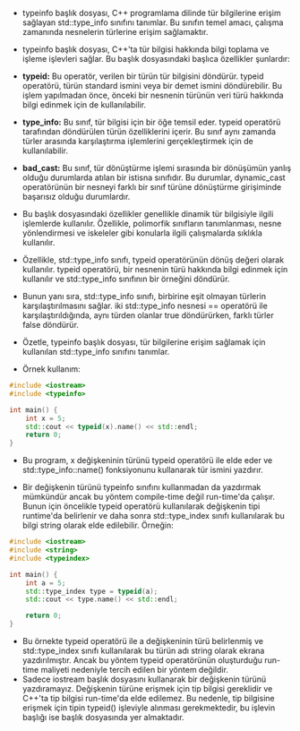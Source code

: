 - typeinfo başlık dosyası, C++ programlama dilinde tür bilgilerine erişim sağlayan std::type_info sınıfını tanımlar. Bu sınıfın temel amacı, çalışma zamanında nesnelerin türlerine erişim sağlamaktır.

- typeinfo başlık dosyası, C++'ta tür bilgisi hakkında bilgi toplama ve işleme işlevleri sağlar. Bu başlık dosyasındaki başlıca özellikler şunlardır:

- **typeid:** Bu operatör, verilen bir türün tür bilgisini döndürür. typeid operatörü, türün standard ismini veya bir demet ismini döndürebilir. Bu işlem yapılmadan önce, önceki bir nesnenin türünün veri türü hakkında bilgi edinmek için de kullanılabilir.

- **type_info:** Bu sınıf, tür bilgisi için bir öğe temsil eder. typeid operatörü tarafından döndürülen türün özelliklerini içerir. Bu sınıf aynı zamanda türler arasında karşılaştırma işlemlerini gerçekleştirmek için de kullanılabilir.

- **bad_cast:** Bu sınıf, tür dönüştürme işlemi sırasında bir dönüşümün yanlış olduğu durumlarda atılan bir istisna sınıfıdır. Bu durumlar, dynamic_cast operatörünün bir nesneyi farklı bir sınıf türüne dönüştürme girişiminde başarısız olduğu durumlardır.

- Bu başlık dosyasındaki özellikler genellikle dinamik tür bilgisiyle ilgili işlemlerde kullanılır. Özellikle, polimorfik sınıfların tanımlanması, nesne yönlendirmesi ve iskeleler gibi konularla ilgili çalışmalarda sıklıkla kullanılır.
  

- Özellikle, std::type_info sınıfı, typeid operatörünün dönüş değeri olarak kullanılır. typeid operatörü, bir nesnenin türü hakkında bilgi edinmek için kullanılır ve std::type_info sınıfının bir örneğini döndürür.

- Bunun yanı sıra, std::type_info sınıfı, birbirine eşit olmayan türlerin karşılaştırılmasını sağlar. iki std::type_info nesnesi == operatörü ile karşılaştırıldığında, aynı türden olanlar true döndürürken, farklı türler false döndürür.

- Özetle, typeinfo başlık dosyası, tür bilgilerine erişim sağlamak için kullanılan std::type_info sınıfını tanımlar.

- Örnek kullanım:

```CPP
#include <iostream>
#include <typeinfo>

int main() {
    int x = 5;
    std::cout << typeid(x).name() << std::endl;
    return 0;
}

```

- Bu program, x değişkeninin türünü typeid operatörü ile elde eder ve std::type_info::name() fonksiyonunu kullanarak tür ismini yazdırır.

- Bir değişkenin türünü typeinfo sınıfını kullanmadan da yazdırmak mümkündür ancak bu yöntem compile-time değil run-time'da çalışır. Bunun için öncelikle typeid operatörü kullanılarak değişkenin tipi runtime'da belirlenir ve daha sonra std::type_index sınıfı kullanılarak bu bilgi string olarak elde edilebilir. Örneğin:


```CPP
#include <iostream>
#include <string>
#include <typeindex>

int main() {
    int a = 5;
    std::type_index type = typeid(a);
    std::cout << type.name() << std::endl;

    return 0;
}

```
- Bu örnekte typeid operatörü ile a değişkeninin türü belirlenmiş ve std::type_index sınıfı kullanılarak bu türün adı string olarak ekrana yazdırılmıştır. Ancak bu yöntem typeid operatörünün oluşturduğu run-time maliyeti nedeniyle tercih edilen bir yöntem değildir.
- Sadece iostream başlık dosyasını kullanarak bir değişkenin türünü yazdıramayız. Değişkenin türüne erişmek için tip bilgisi gereklidir ve C++'ta tip bilgisi run-time'da elde edilemez. Bu nedenle, tip bilgisine erişmek için tipin typeid() işleviyle alınması gerekmektedir, bu işlevin başlığı ise <typeinfo> başlık dosyasında yer almaktadır.






















